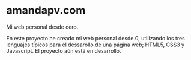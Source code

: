 # amandapv.com
Mi web personal desde cero.

En este proyecto he creado mi web personal desde 0, utilizando los tres lenguajes típicos para el dessarollo de una página web; HTML5, CSS3 y Javascript. El proyecto aún está en desarrollo.
